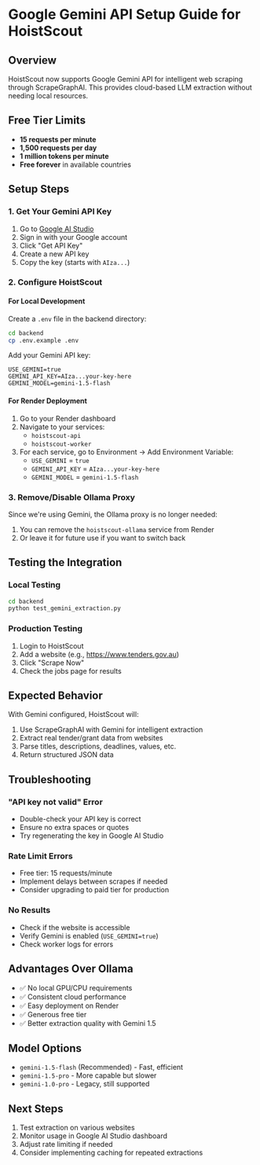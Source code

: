 # Google Gemini API Setup Guide for HoistScout

## Overview
HoistScout now supports Google Gemini API for intelligent web scraping through ScrapeGraphAI. This provides cloud-based LLM extraction without needing local resources.

## Free Tier Limits
- **15 requests per minute**
- **1,500 requests per day**
- **1 million tokens per minute**
- **Free forever** in available countries

## Setup Steps

### 1. Get Your Gemini API Key
1. Go to [Google AI Studio](https://aistudio.google.com/)
2. Sign in with your Google account
3. Click "Get API Key"
4. Create a new API key
5. Copy the key (starts with `AIza...`)

### 2. Configure HoistScout

#### For Local Development
Create a `.env` file in the backend directory:
```bash
cd backend
cp .env.example .env
```

Add your Gemini API key:
```env
USE_GEMINI=true
GEMINI_API_KEY=AIza...your-key-here
GEMINI_MODEL=gemini-1.5-flash
```

#### For Render Deployment
1. Go to your Render dashboard
2. Navigate to your services:
   - `hoistscout-api` 
   - `hoistscout-worker`
3. For each service, go to Environment → Add Environment Variable:
   - `USE_GEMINI` = `true`
   - `GEMINI_API_KEY` = `AIza...your-key-here`
   - `GEMINI_MODEL` = `gemini-1.5-flash`

### 3. Remove/Disable Ollama Proxy
Since we're using Gemini, the Ollama proxy is no longer needed:
1. You can remove the `hoistscout-ollama` service from Render
2. Or leave it for future use if you want to switch back

## Testing the Integration

### Local Testing
```bash
cd backend
python test_gemini_extraction.py
```

### Production Testing
1. Login to HoistScout
2. Add a website (e.g., https://www.tenders.gov.au)
3. Click "Scrape Now"
4. Check the jobs page for results

## Expected Behavior
With Gemini configured, HoistScout will:
1. Use ScrapeGraphAI with Gemini for intelligent extraction
2. Extract real tender/grant data from websites
3. Parse titles, descriptions, deadlines, values, etc.
4. Return structured JSON data

## Troubleshooting

### "API key not valid" Error
- Double-check your API key is correct
- Ensure no extra spaces or quotes
- Try regenerating the key in Google AI Studio

### Rate Limit Errors
- Free tier: 15 requests/minute
- Implement delays between scrapes if needed
- Consider upgrading to paid tier for production

### No Results
- Check if the website is accessible
- Verify Gemini is enabled (`USE_GEMINI=true`)
- Check worker logs for errors

## Advantages Over Ollama
- ✅ No local GPU/CPU requirements
- ✅ Consistent cloud performance
- ✅ Easy deployment on Render
- ✅ Generous free tier
- ✅ Better extraction quality with Gemini 1.5

## Model Options
- `gemini-1.5-flash` (Recommended) - Fast, efficient
- `gemini-1.5-pro` - More capable but slower
- `gemini-1.0-pro` - Legacy, still supported

## Next Steps
1. Test extraction on various websites
2. Monitor usage in Google AI Studio dashboard
3. Adjust rate limiting if needed
4. Consider implementing caching for repeated extractions